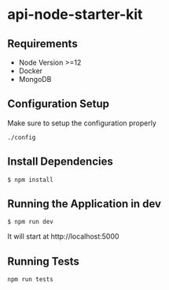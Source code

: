 # api-node-starter-kit

## Requirements
- Node Version >=12
- Docker
- MongoDB

## Configuration Setup
Make sure to setup the configuration properly
```
./config
```

## Install Dependencies
```
$ npm install
```

## Running the Application in dev
```
$ npm run dev
```

It will start at http://localhost:5000

## Running Tests
```
npm run tests
```
